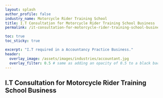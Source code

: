 ```yaml
---
layout: splash 
author_profile: false 
industry_name: Motorcycle Rider Training School
title: I.T Consultation for Motorcycle Rider Training School Business
permalink: /it-consultation-for-motorcycle-rider-training-school-business

toc: true
toc_sticky: true

excerpt: "I.T required in a Accountancy Practice Business."
header:
  overlay_image: /assets/images/industries/accountant.jpg
  overlay_filter: 0.5 # same as adding an opacity of 0.5 to a black background
---
```


## I.T Consultation for Motorcycle Rider Training School Business